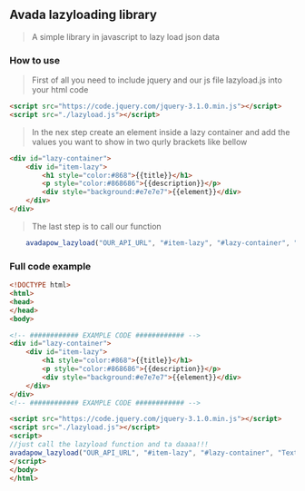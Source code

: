 ## Avada lazyloading library

> A simple library in javascript to lazy load json data

### How to use

> First of all you need to include jquery and our js file lazyload.js into your html code

```html
<script src="https://code.jquery.com/jquery-3.1.0.min.js"></script>
<script src="./lazyload.js"></script>
```
> In the nex step create an element inside a lazy container and add the values you want to show in two qurly brackets like bellow

```html
<div id="lazy-container">
	<div id="item-lazy">
		<h1 style="color:#868">{{title}}</h1>
		<p style="color:#868686">{{description}}</p>
		<div style="background:#e7e7e7">{{element}}</div>
	</div>
</div>
```

> The last step is to call our function

```javascript
	avadapow_lazyload("OUR_API_URL", "#item-lazy", "#lazy-container", "Text to show in the end");
```

### Full code example

```html
<!DOCTYPE html>
<html>
<head>
</head>
<body>

<!-- ############ EXAMPLE CODE ############ -->
<div id="lazy-container">
	<div id="item-lazy">
		<h1 style="color:#868">{{title}}</h1>
		<p style="color:#868686">{{description}}</p>
		<div style="background:#e7e7e7">{{element}}</div>
	</div>
</div>
<!-- ############ EXAMPLE CODE ############ -->

<script src="https://code.jquery.com/jquery-3.1.0.min.js"></script>
<script src="./lazyload.js"></script>
<script>
//just call the lazyload function and ta daaaa!!!
avadapow_lazyload("OUR_API_URL", "#item-lazy", "#lazy-container", "Text to show in the end");
</script>
</body>
</html>
```